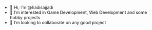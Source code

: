 - 👋 Hi, I’m @hadisajjadi
- 👀 I’m interested in Game Development, Web Development and some hobby projects
- 💞️ I’m looking to collaborate on any good project


<!---
hadisajjadi/hadisajjadi is a ✨ special ✨ repository because its `README.md` (this file) appears on your GitHub profile.
You can click the Preview link to take a look at your changes.
--->

<!-- - 👋 Hi, I’m @hadisajjadi
- 👀 I’m interested in ...
- 🌱 I’m currently learning ...
- 💞️ I’m looking to collaborate on ...
- 📫 How to reach me ... -->

